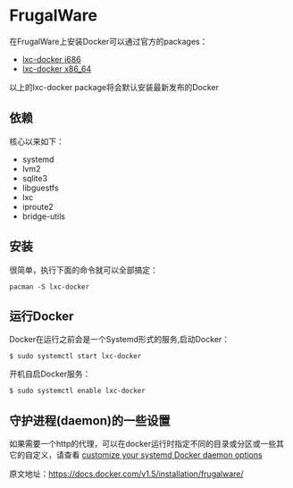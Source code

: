 # FrugalWare

在FrugalWare上安装Docker可以通过官方的packages：
- [lxc-docker i686](http://www.frugalware.org/packages/200141)
- [lxc-docker x86_64](http://www.frugalware.org/packages/200130)

以上的lxc-docker package将会默认安装最新发布的Docker

## 依赖
核心以来如下：

- systemd
- lvm2
- sqlite3
- libguestfs
- lxc
- iproute2
- bridge-utils

## 安装
很简单，执行下面的命令就可以全部搞定：
```
pacman -S lxc-docker
```

## 运行Docker

Docker在运行之前会是一个Systemd形式的服务,启动Docker：
```
$ sudo systemctl start lxc-docker
```

开机自启Docker服务：
```
$ sudo systemctl enable lxc-docker
```

## 守护进程(daemon)的一些设置

如果需要一个http的代理，可以在docker运行时指定不同的目录或分区或一些其它的自定义，请查看 [customize your systemd Docker daemon options](https://docs.docker.com/articles/systemd/)

原文地址：https://docs.docker.com/v1.5/installation/frugalware/